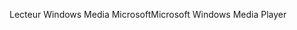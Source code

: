 <span data-ttu-id="09687-101">Lecteur Windows Media Microsoft</span><span class="sxs-lookup"><span data-stu-id="09687-101">Microsoft Windows Media Player</span></span>